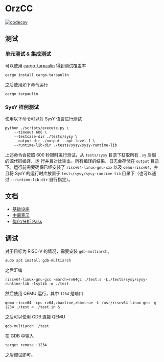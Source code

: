# OrzCC

[![codecov](https://codecov.io/github/JuniMay/orzcc/graph/badge.svg?token=D7ZMIHWY5O)](https://codecov.io/github/JuniMay/orzcc)

## 测试

### 单元测试 & 集成测试

可以使用 [cargo-tarpaulin](https://crates.io/crates/cargo-tarpaulin) 得到测试覆盖率

```shell
cargo install cargo-tarpaulin
```

之后使用如下命令运行

```shell
cargo tarpaulin
```

### SysY 样例测试

使用以下命令可以对 SysY 语言进行测试

```shell
python ./scripts/execute.py \
    --timeout 600 \
    --testcase-dir ./tests/sysy \
    --output-dir ./output --opt-level 1 \
    --runtime-lib-dir ./tests/sysy/sysy-runtime-lib
```

上述命令会按照 600 秒限时进行测试，从 `tests/sysy` 目录下获取所有 `.sy` 后缀的源代码编译、运
行并且对比输出。所有编译的结果、日志会存储在 `output` 目录下。运行前需要确保已经安装了
`riscv64-linux-gnu-xxx` 以及 `qemu-riscv64`，并且将 SysY 的运行时库放置于
`tests/sysy/sysy-runtime-lib` 目录下（也可以通过 `--runtime-lib-dir` 自行指定）。

## 文档

- [基础设施](./docs/infrastructure.md)
- [中间表示](./docs/ir.md)
- [优化/分析 Pass](./docs/passes.md)

## 调试

对于目标为 RISC-V 的情况，需要安装 `gdb-multiarch`。

```shell
sudo apt install gdb-multiarch
```

之后汇编

```shell
riscv64-linux-gnu-gcc -march=rv64gc ./test.s -L./tests/sysy/sysy-runtime-lib -lsylib -o ./test
```

然后使用 QEMU 运行，其中 `1234` 是端口

```shell
qemu-riscv64 -cpu rv64,zba=true,zbb=true -L /usr/riscv64-linux-gnu -g 1234 ./test < ./test.in &
```

之后可以使用 GDB 连接 QEMU

```shell
gdb-multiarch ./test
```

在 GDB 中输入

```shell
target remote :1234
```

之后调试即可。
